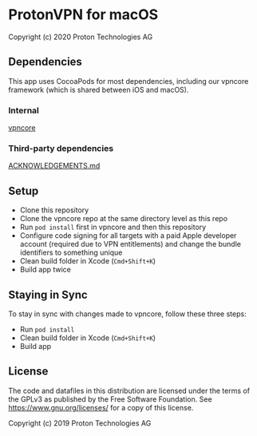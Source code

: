 # ProtonVPN for macOS

Copyright (c) 2020 Proton Technologies AG

## Dependencies

This app uses CocoaPods for most dependencies, including our vpncore framework (which is shared between iOS and macOS).

### Internal

[vpncore](https://github.com/ProtonVPN/vpncore)

### Third-party dependencies

[ACKNOWLEDGEMENTS.md](ACKNOWLEDGEMENTS.md)

## Setup

- Clone this repository
- Clone the vpncore repo at the same directory level as this repo
- Run `pod install` first in vpncore and then this repository
- Configure code signing for all targets with a paid Apple developer account (required due to VPN entitlements) and change the bundle identifiers to something unique
- Clean build folder in Xcode (`Cmd+Shift+K`)
- Build app twice

## Staying in Sync

To stay in sync with changes made to vpncore, follow these three steps:
- Run `pod install`
- Clean build folder in Xcode (`Cmd+Shift+K`)
- Build app

## License

The code and datafiles in this distribution are licensed under the terms of the GPLv3 as published by the Free Software Foundation. See <https://www.gnu.org/licenses/> for a copy of this license.

Copyright (c) 2019 Proton Technologies AG
